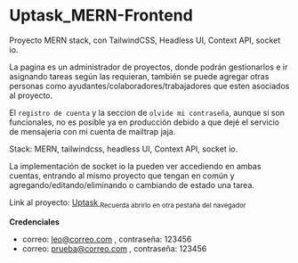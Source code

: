 # Uptask_MERN-Frontend
Proyecto MERN stack, con TailwindCSS, Headless UI, Context API, socket io.

La pagina es un administrador de proyectos, donde podrán gestionarlos e ir asignando tareas según las requieran, 
también se puede agregar otras personas como ayudantes/colaboradores/trabajadores que esten asociados al proyecto.

El `registro de cuenta` y la seccion de `olvide mi contraseña`, aunque si son funcionales, no es posible ya en producción debido a que dejé el servicio de mensajeria 
con mi cuenta de mailtrap jaja.

Stack: MERN, tailwindcss, headless UI, Context API, socket io.

La implementación de socket io la pueden ver accediendo en ambas cuentas, entrando al mismo proyecto que tengan en común y agregando/editando/eliminando 
o cambiando de estado una tarea.

Link al proyecto: [ Uptask ](https://adminprojects-leo-torres.netlify.app) <sub>Recuerda abrirlo en otra pestaña del navegador</sub>

**Credenciales**
- correo: leo@correo.com , contraseña: 123456
- correo: prueba@correo.com , contraseña: 123456
 

